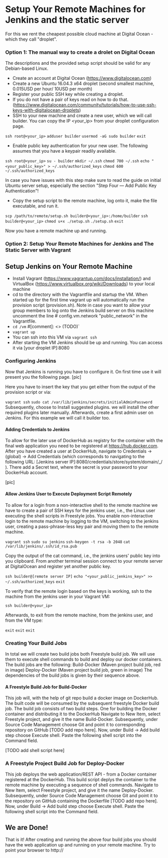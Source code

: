 Setup Your Remote Machines for Jenkins and the static server
============================================================
For this we rent the cheapest possible cloud machine at Digital Ocean -which they call "droplet". 

### Option 1: The manual way to create a drolet on Digital Ocean
The descriptions and the provided setup script should be valid for any Debian-based Linux.

- Create an account at Digital Ocean (https://www.digitalocean.com)
- Create a new Ubuntu 16.04.3 x64 droplet (second smallest machine, 0.015USD per hour/ 10USD per month)
- Register your public SSH key while creating a droplet. 
- If you do not have a pair of keys read on how to do that. (https://www.digitalocean.com/community/tutorials/how-to-use-ssh-keys-with-digitalocean-droplets)
- SSH to your new machine and create a new user, which we will call builder. You can copy the IP <your_ip> from your droplet configuration page.

`ssh root@<your_ip>`
`adduser builder`
`usermod -aG sudo builder`
`exit`

- Enable public key authentication for your new user. The following assumes that you have a keypair readily available.

`ssh root@<your_ip>`
`su - builder`
`mkdir ~/.ssh`
`chmod 700 ~/.ssh`
`echo "<your_public_key>" > ~/.ssh/authorized_keys`
`chmod 600 ~/.ssh/authorized_keys`

In case you have issues with this step make sure to read the guide on initial Ubuntu server setup, especially the section "Step Four — Add Public Key Authentication"!

- Copy the setup script to the remote machine, log onto it, make the file executable, and run it.

`scp /path/to/remote/setup.sh builder@<your_ip>:/home/builder`
`ssh builder@<your_ip>`
`chmod u+x ./setup.sh`
`./setup.sh`
`exit`

Now you have a remote machine up and running.

### Option 2: Setup Your Remote Machines for Jenkins and The Static Server with Vagrant

## Setup Jenkins on Your Remote Machine

- Install Vagrant (https://www.vagrantup.com/docs/installation/) and VirtualBox (https://www.virtualbox.org/wiki/Downloads) to your local machine
- cd to the directory with the Vagrantfile and startup the VM. When started up for the first time vagrant up will automatically run the provision script (provision.sh). Note in case you want to allow your group members to log onto the Jenkins build server on this machine uncomment the line # config.vm.network "public_network" in the Vagrantfile.
- `cd /vm` #[comment]: <> (TODO)`
- `vagrant up`
- You can ssh into this VM via `vagrant ssh`
- After starting the VM Jenkins should be up and running. You can access it via [your droplet IP]:8080

### Configuring Jenkins

Now that Jenkins is running you have to configure it. On first time use it will present you the following page.
[pic]

Here you have to insert the key that you get either from the output of the provision script or via:

`vagrant ssh`
`sudo cat /var/lib/jenkins/secrets/initialAdminPassword`
Subsequently, choose to Install suggested plugins. we will install the other required plugins later manually.
Afterwards, create a first admin user on Jenkins. For this example we will call it builder too.

#### Adding Credentials to Jenkins

To allow for the later use of DockerHub as registry for the container with the final web application you need to be registered at https://hub.docker.com.
After you have created a user at DockerHub, navigate to Credentials -> (global) -> Add Credentials (which corresponds to navigating to the following URL: [Jenkins server IP]:8080/credentials/store/system/domain/_/ ).
There add a Secret text, where the secret is your password to your DockerHub account.

[pic]

#### Allow Jenkins User to Execute Deployment Script Remotely
To allow for a login from a non-interactive shell to the remote machine we have to create a pair of SSH keys for the jenkins user, i.e., the Linux user executing the shell scripts in Freestyle jobs.
You enable non-interactive login to the remote machine by logging to the VM, switching to the jenkins user, creating a pass-phrase-less key pair and moving them to the remote machine.

`vagrant ssh`
`sudo su jenkins`
`ssh-keygen -t rsa -b 2048`
`cat /var/lib/jenkins/.ssh/id_rsa.pub`

Copy the output of the cat command, i.e., the jenkins users' public key into you clipboard. From another terminal session connect to your remote server at DigitalOcean and register yet another public key.

`ssh builder@[remote server IP]`
`echo "<your_public_jenkins_key>" >> ~/.ssh/authorized_keys`
`exit`

To verify that the remote login based on the keys is working, ssh to the machine from the jenkins user in your Vagrant VM:

`ssh builder@<your_ip>`

Afterwards, to exit from the remote machine, from the jenkins user, and from the VM type:

`exit`
`exit`
`exit`

### Creating Your Build Jobs

In total we will create two build jobs both Freestyle build job. 
We will use them to execute shell commands to build and deploy our docker containers.
The build jobs are the following:
Build-Docker (Maven project build job, red in image)
Deploy-Docker (Maven project build job, green in image)
The dependencies of the build jobs is given by their sequence above.

#### A Freestyle Build Job for Build-Docker

This job will, with the help of git repo build a docker image on DockerHub. 
The built code will be consumed by the subsequent freestyle Docker build job.
The build job consists of two build steps. One for building the Docker container and distributing it to the DockerHub
Navigate to New Item, select Freestyle project, and give it the name Build-Docker. Subsequently, under Source Code Management choose Git and point it to corresponding repository on GitHub [TODO add repo here].
Now, under Build -> Add build step choose Execute shell. Paste the following shell script into the Command field.

[TODO add shell script here]

### A Freestyle Project Build Job for Deploy-Docker

This job deploys the web application/REST API - from a Docker container registered at the DockerHub. 
This build script deplys the container to the remote machine by executing a sequence of shell commands.
Navigate to New Item, select Freestyle project, and give it the name Deploy-Docker. 
Subsequently, under Source Code Management choose Git and point it to the repository on GitHub containing the Dockerfile [TODO add repo here].
Now, under Build -> Add build step choose Execute shell. Paste the following shell script into the Command field.



## We are Done!

That is it! After creating and running the above four build jobs you should have the web application up and running on your remote machine. Try to point your browser to http://




